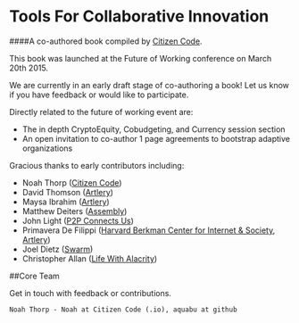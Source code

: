 # Tools For Collaborative Innovation
####A co-authored book compiled by [Citizen Code](http://citizencode.io).

This book was launched at the Future of Working conference on March 20th 2015. 

We are currently in an early draft stage of co-authoring a book! Let us know if you have feedback or would like to participate.


Directly related to the future of working event are:

* The in depth CryptoEquity, Cobudgeting, and Currency session section
* An open invitation to co-author 1 page agreements to bootstrap adaptive organizations



Gracious thanks to early contributors including:
    
* Noah Thorp ([Citizen Code](http://citizencode.io))
* David Thomson ([Artlery](http://artlery.com))
* Maysa Ibrahim ([Artlery](http://artlery.com)) 
* Matthew Deiters ([Assembly](http://assembly.com))
* John Light ([P2P Connects Us](http://p2pconnects.us))
* Primavera De Filippi ([Harvard Berkman Center for Internet & Society](http://cyber.law.harvard.edu), [Artlery](http://artlery.com))
* Joel Dietz ([Swarm](http://swarm.fund))
* Christopher Allan ([Life With Alacrity](http://www.lifewithalacrity.com))

##Core Team

Get in touch with feedback or contributions.

    Noah Thorp - Noah at Citizen Code (.io), aquabu at github

